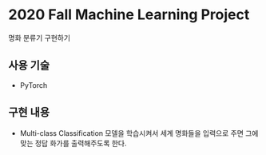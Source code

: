 # 2020 Fall Machine Learning Project

명화 분류기 구현하기

## 사용 기술

- PyTorch

## 구현 내용

- Multi-class Classification 모델을 학습시켜서 세계 명화들을 입력으로 주면 그에 맞는 정답 화가를 출력해주도록 한다.

